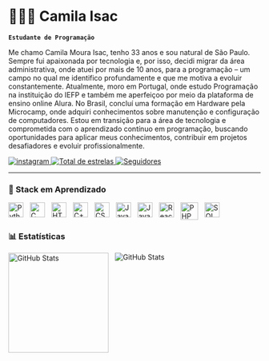 # 👩🏻‍💻 Camila Isac

**`Estudante de Programação`**

Me chamo Camila Moura Isac, tenho 33 anos e sou natural de São Paulo. Sempre fui apaixonada por tecnologia e, por isso, decidi migrar da área administrativa, onde atuei por mais de 10 anos, para a programação – um campo no qual me identifico profundamente e que me motiva a evoluir constantemente.
Atualmente, moro em Portugal, onde estudo Programação na instituição do IEFP e também me aperfeiçoo por meio da plataforma de ensino online Alura.
No Brasil, concluí uma formação em Hardware pela Microcamp, onde adquiri conhecimentos sobre manutenção e configuração de computadores.
Estou em transição para a área de tecnologia e comprometida com o aprendizado contínuo em programação, buscando oportunidades para aplicar meus conhecimentos, contribuir em projetos desafiadores e evoluir profissionalmente.

<p align="left">
<a href="https://www.instagram.com/camilamisac">
    <img 
        alt="instagram" 
        title="Total de seguidores no Instagram" 
        src="https://custom-icon-badges.demolab.com/badge/Seguidores-495-990000?logo=instagram&logoColor=white&style=for-the-badge&labelColor=800000"
    />
</a>
<a href="https://github.com/camila-misac?tab=repositories&sort=stargazers">
        <img 
            alt="Total de estrelas" 
            title="Total de estrelas GitHub" 
            src="https://custom-icon-badges.demolab.com/github/stars/camila-misac?color=55960c&style=for-the-badge&labelColor=488207&logo=star&label=estrelas"
        />
    </a>
    <a href="https://github.com/camila-misac?tab=followers">
        <img 
            alt="Seguidores" 
            title="Me siga no GitHub" 
            src="https://custom-icon-badges.demolab.com/github/followers/camila-misac?color=236ad3&labelColor=1155ba&style=for-the-badge&logo=github&label=Seguidores&logoColor=white"
        />
    </a>
</p>

---

### 🤖 Stack em Aprendizado

<img 
    align="left" 
    alt="Python" 
    title="Python"
    width="30px" 
    style="padding-right: 10px;" 
    src="https://cdn.jsdelivr.net/gh/devicons/devicon@latest/icons/python/python-original.svg" 
/>
<img 
    align="left" 
    alt="C" 
    title="Linguagem C"
    width="30px" 
    style="padding-right: 10px;" 
    src="https://cdn.jsdelivr.net/gh/devicons/devicon@latest/icons/c/c-original.svg"
/>
<img 
    align="left" 
    alt="HTML"
    title="HTML5" 
    width="30px" 
    style="padding-right: 10px;" 
    src="https://cdn.jsdelivr.net/gh/devicons/devicon@latest/icons/html5/html5-original.svg" 
/>
<img 
    align="left" 
    alt="C++" 
    title="Linguagem C++"
    width="30px" 
    style="padding-right: 10px;" 
    src="https://cdn.jsdelivr.net/gh/devicons/devicon@latest/icons/cplusplus/cplusplus-original.svg" 
/>

<img 
    align="left" 
    alt="CSS" 
    title="CSS"
    width="30px" 
    style="padding-right: 10px;" 
    src="https://cdn.jsdelivr.net/gh/devicons/devicon@latest/icons/css3/css3-original.svg"
/>
<img 
    align="left" 
    alt="JavaScript" 
    title="JavaScript"
    width="30px" 
    style="padding-right: 10px;" 
    src="https://cdn.jsdelivr.net/gh/devicons/devicon@latest/icons/javascript/javascript-original.svg" 
/>
<img 
    align="left" 
    alt="Java" 
    title="Java"
    width="30px" 
    style="padding-right: 10px;" 
    src="https://cdn.jsdelivr.net/gh/devicons/devicon@latest/icons/java/java-original-wordmark.svg"
/>
<img 
    align="left" 
    alt="React"
    title="React" 
    width="30px" 
    style="padding-right: 10px;" 
    src="https://cdn.jsdelivr.net/gh/devicons/devicon@latest/icons/react/react-original.svg" 
/>
<img 
    align="left" 
    alt="PHP" 
    title="PHP"
    width="35px" 
    style="padding-right: 10px;" 
    src="https://cdn.jsdelivr.net/gh/devicons/devicon@latest/icons/php/php-original.svg" 
/>
<img 
    align="left" 
    alt="SQL" 
    title="SQL"
    width="30px" 
    style="padding-right: 10px;" 
    src="https://cdn.jsdelivr.net/gh/devicons/devicon@latest/icons/azuresqldatabase/azuresqldatabase-original.svg"
/>

<br/>
<br/>

### 📊 Estatísticas

<p>
  <img 
    align="left" 
    alt="GitHub Stats" 
    height="200" 
    style="padding-right: 10px;" 
    src="https://github-readme-stats.vercel.app/api?username=camila-misac&show_icons=true&theme=tokyonight&include_all_commits=true&locale=pt-br&cache_seconds=1800" 
  />

<img 
      align="left" 
      alt="GitHub Stats" 
      src="https://github-readme-stats.vercel.app/api/top-langs/?username=camila-misac&theme=tokyonight&layout=compact&custom_title=Tecnologias&langs_count=9&cache_seconds=1800" 
  />

</p>
